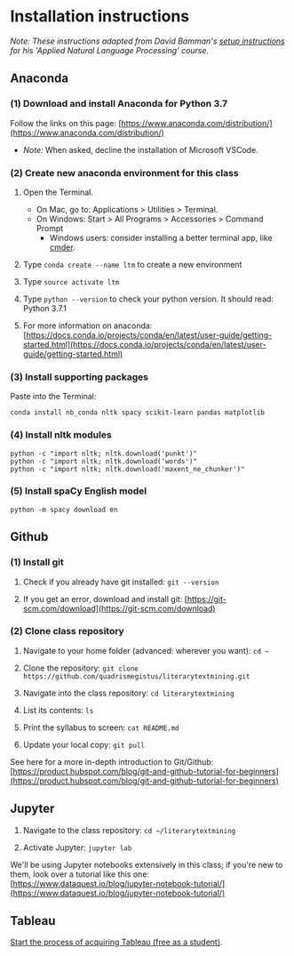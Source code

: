 # Installation instructions

*Note: These instructions adapted from David Bamman's [setup instructions](https://github.com/dbamman/anlp19/tree/master/0.setup) for his 'Applied Natural Language Processing' course.*

## Anaconda


### (1) Download and install Anaconda for Python 3.7

Follow the links on this page: [https://www.anaconda.com/distribution/](https://www.anaconda.com/distribution/)

* *Note:* When asked, decline the installation of Microsoft VSCode.

### (2) Create new anaconda environment for this class

1. Open the Terminal.
	* On Mac, go to: Applications > Utilities > Terminal.
	* On Windows: Start > All Programs > Accessories > Command Prompt
		* Windows users: consider installing a better terminal app, like [cmder](https://cmder.net/).

2. Type ```conda create --name ltm``` to create a new environment

3. Type ```source activate ltm```

4. Type ```python --version``` to check your python version. It should read: Python 3.7.1

5. For more information on anaconda: [https://docs.conda.io/projects/conda/en/latest/user-guide/getting-started.html](https://docs.conda.io/projects/conda/en/latest/user-guide/getting-started.html)

### (3) Install supporting packages

Paste into the Terminal:

```
conda install nb_conda nltk spacy scikit-learn pandas matplotlib
```

### (4) Install nltk modules

```
python -c "import nltk; nltk.download('punkt')"
python -c "import nltk; nltk.download('words')"
python -c "import nltk; nltk.download('maxent_ne_chunker')"
```

### (5) Install spaCy English model

```
python -m spacy download en
```

## Github

### (1) Install git

1. Check if you already have git installed: ```git --version```

2. If you get an error, download and install git: [https://git-scm.com/download](https://git-scm.com/download)

### (2) Clone class repository

1. Navigate to your home folder (advanced: wherever you want): ```cd ~```

2. Clone the repository: ```git clone https://github.com/quadrismegistus/literarytextmining.git```

3. Navigate into the class repository: ```cd literarytextmining```

4. List its contents: ```ls```

5. Print the syllabus to screen: ```cat README.md```

6. Update your local copy: ```git pull```

See here for a more in-depth introduction to Git/Github: [https://product.hubspot.com/blog/git-and-github-tutorial-for-beginners](https://product.hubspot.com/blog/git-and-github-tutorial-for-beginners)

## Jupyter

1. Navigate to the class repository: ```cd ~/literarytextmining```

2. Activate Jupyter: ```jupyter lab```

We'll be using Jupyter notebooks extensively in this class; if you're new to them, look over a tutorial like this one: [https://www.dataquest.io/blog/jupyter-notebook-tutorial/](https://www.dataquest.io/blog/jupyter-notebook-tutorial/)

## Tableau

[Start the process of acquiring Tableau (free as a student)](https://www.tableau.com/academic/students).